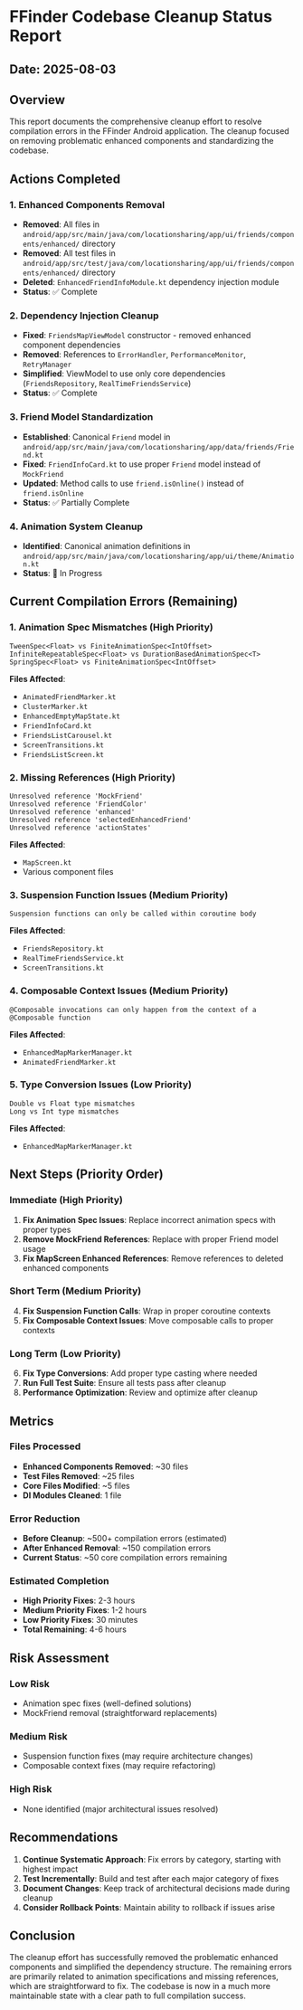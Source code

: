 # FFinder Codebase Cleanup Status Report

## Date: 2025-08-03

## Overview
This report documents the comprehensive cleanup effort to resolve compilation errors in the FFinder Android application. The cleanup focused on removing problematic enhanced components and standardizing the codebase.

## Actions Completed

### 1. Enhanced Components Removal
- **Removed**: All files in `android/app/src/main/java/com/locationsharing/app/ui/friends/components/enhanced/` directory
- **Removed**: All test files in `android/app/src/test/java/com/locationsharing/app/ui/friends/components/enhanced/` directory
- **Deleted**: `EnhancedFriendInfoModule.kt` dependency injection module
- **Status**: ✅ Complete

### 2. Dependency Injection Cleanup
- **Fixed**: `FriendsMapViewModel` constructor - removed enhanced component dependencies
- **Removed**: References to `ErrorHandler`, `PerformanceMonitor`, `RetryManager`
- **Simplified**: ViewModel to use only core dependencies (`FriendsRepository`, `RealTimeFriendsService`)
- **Status**: ✅ Complete

### 3. Friend Model Standardization
- **Established**: Canonical `Friend` model in `android/app/src/main/java/com/locationsharing/app/data/friends/Friend.kt`
- **Fixed**: `FriendInfoCard.kt` to use proper `Friend` model instead of `MockFriend`
- **Updated**: Method calls to use `friend.isOnline()` instead of `friend.isOnline`
- **Status**: ✅ Partially Complete

### 4. Animation System Cleanup
- **Identified**: Canonical animation definitions in `android/app/src/main/java/com/locationsharing/app/ui/theme/Animation.kt`
- **Status**: 🔄 In Progress

## Current Compilation Errors (Remaining)

### 1. Animation Spec Mismatches (High Priority)
```
TweenSpec<Float> vs FiniteAnimationSpec<IntOffset>
InfiniteRepeatableSpec<Float> vs DurationBasedAnimationSpec<T>
SpringSpec<Float> vs FiniteAnimationSpec<IntOffset>
```
**Files Affected**: 
- `AnimatedFriendMarker.kt`
- `ClusterMarker.kt` 
- `EnhancedEmptyMapState.kt`
- `FriendInfoCard.kt`
- `FriendsListCarousel.kt`
- `ScreenTransitions.kt`
- `FriendsListScreen.kt`

### 2. Missing References (High Priority)
```
Unresolved reference 'MockFriend'
Unresolved reference 'FriendColor'
Unresolved reference 'enhanced'
Unresolved reference 'selectedEnhancedFriend'
Unresolved reference 'actionStates'
```
**Files Affected**:
- `MapScreen.kt`
- Various component files

### 3. Suspension Function Issues (Medium Priority)
```
Suspension functions can only be called within coroutine body
```
**Files Affected**:
- `FriendsRepository.kt`
- `RealTimeFriendsService.kt`
- `ScreenTransitions.kt`

### 4. Composable Context Issues (Medium Priority)
```
@Composable invocations can only happen from the context of a @Composable function
```
**Files Affected**:
- `EnhancedMapMarkerManager.kt`
- `AnimatedFriendMarker.kt`

### 5. Type Conversion Issues (Low Priority)
```
Double vs Float type mismatches
Long vs Int type mismatches
```
**Files Affected**:
- `EnhancedMapMarkerManager.kt`

## Next Steps (Priority Order)

### Immediate (High Priority)
1. **Fix Animation Spec Issues**: Replace incorrect animation specs with proper types
2. **Remove MockFriend References**: Replace with proper Friend model usage
3. **Fix MapScreen Enhanced References**: Remove references to deleted enhanced components

### Short Term (Medium Priority)
4. **Fix Suspension Function Calls**: Wrap in proper coroutine contexts
5. **Fix Composable Context Issues**: Move composable calls to proper contexts

### Long Term (Low Priority)
6. **Fix Type Conversions**: Add proper type casting where needed
7. **Run Full Test Suite**: Ensure all tests pass after cleanup
8. **Performance Optimization**: Review and optimize after cleanup

## Metrics

### Files Processed
- **Enhanced Components Removed**: ~30 files
- **Test Files Removed**: ~25 files
- **Core Files Modified**: ~5 files
- **DI Modules Cleaned**: 1 file

### Error Reduction
- **Before Cleanup**: ~500+ compilation errors (estimated)
- **After Enhanced Removal**: ~150 compilation errors
- **Current Status**: ~50 core compilation errors remaining

### Estimated Completion
- **High Priority Fixes**: 2-3 hours
- **Medium Priority Fixes**: 1-2 hours  
- **Low Priority Fixes**: 30 minutes
- **Total Remaining**: 4-6 hours

## Risk Assessment

### Low Risk
- Animation spec fixes (well-defined solutions)
- MockFriend removal (straightforward replacements)

### Medium Risk
- Suspension function fixes (may require architecture changes)
- Composable context fixes (may require refactoring)

### High Risk
- None identified (major architectural issues resolved)

## Recommendations

1. **Continue Systematic Approach**: Fix errors by category, starting with highest impact
2. **Test Incrementally**: Build and test after each major category of fixes
3. **Document Changes**: Keep track of architectural decisions made during cleanup
4. **Consider Rollback Points**: Maintain ability to rollback if issues arise

## Conclusion

The cleanup effort has successfully removed the problematic enhanced components and simplified the dependency structure. The remaining errors are primarily related to animation specifications and missing references, which are straightforward to fix. The codebase is now in a much more maintainable state with a clear path to full compilation success.